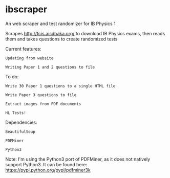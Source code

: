 # ibscraper
An web scraper and test randomizer for IB Physics 1

Scrapes http://fcis.aisdhaka.org/ to download IB Physics exams, then reads them and takes questions to create randomized tests

Current features:

    Updating from website
  
    Writing Paper 1 and 2 questions to file
  
To do:

    Write 30 Paper 1 questions to a single HTML file
  
    Write Paper 3 questions to file
  
    Extract images from PDF documents
  
    HL Tests!
  
Dependencies:

    BeautifulSoup
  
    PDFMiner
  
    Python3
  
Note: I'm using the Python3 port of PDFMiner, as it does not natively support Python3. It can be found here: https://pypi.python.org/pypi/pdfminer3k
